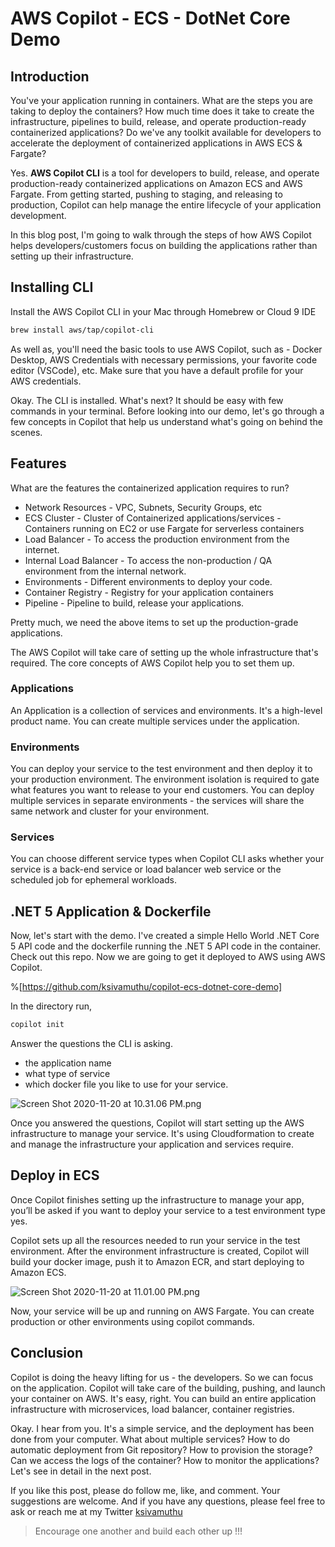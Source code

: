 # AWS Copilot - ECS - DotNet Core Demo

## Introduction

You've your application running in containers. What are the steps you are taking to deploy the containers? How much time does it take to create the infrastructure, pipelines to build, release, and operate production-ready containerized applications? Do we've any toolkit available for developers to accelerate the deployment of containerized applications in AWS ECS & Fargate? 

Yes. **AWS Copilot CLI** is a tool for developers to build, release, and operate production-ready containerized applications on Amazon ECS and AWS Fargate. From getting started, pushing to staging, and releasing to production, Copilot can help manage the entire lifecycle of your application development.

In this blog post, I'm going to walk through the steps of how AWS Copilot helps developers/customers focus on building the applications rather than setting up their infrastructure.

## Installing CLI

Install the AWS Copilot CLI in your Mac through Homebrew or Cloud 9 IDE

```bash
brew install aws/tap/copilot-cli
```

As well as, you'll need the basic tools to use AWS Copilot, such as - Docker Desktop, AWS Credentials with necessary permissions, your favorite code editor (VSCode), etc. Make sure that you have a default profile for your AWS credentials.  

Okay. The CLI is installed. What's next? It should be easy with few commands in your terminal. Before looking into our demo, let's go through a few concepts in Copilot that help us understand what's going on behind the scenes.

## Features

What are the features the containerized application requires to run?

- Network Resources - VPC, Subnets, Security Groups, etc
- ECS Cluster - Cluster of Containerized applications/services - Containers running on EC2  or use Fargate for serverless containers
- Load Balancer - To access the production environment from the internet.
- Internal Load Balancer - To access the non-production / QA environment from the internal network.
- Environments - Different environments to deploy your code.
- Container Registry - Registry for your application containers
- Pipeline - Pipeline to build, release your applications.

Pretty much, we need the above items to set up the production-grade applications. 

The AWS Copilot will take care of setting up the whole infrastructure that's required. The core concepts of AWS Copilot help you to set them up.

### Applications 
An Application is a collection of services and environments. It's a high-level product name. You can create multiple services under the application.

### Environments
You can deploy your service to the test environment and then deploy it to your production environment. The environment isolation is required to gate what features you want to release to your end customers. You can deploy multiple services in separate environments - the services will share the same network and cluster for your environment.

### Services
You can choose different service types when Copilot CLI asks whether your service is a back-end service or load balancer web service or the scheduled job for ephemeral workloads. 

## .NET 5 Application & Dockerfile

Now, let's start with the demo. I've created a simple Hello World .NET Core 5 API code and the dockerfile running the .NET 5 API code in the container.  Check out this repo. Now we are going to get it deployed to AWS using AWS Copilot.

%[https://github.com/ksivamuthu/copilot-ecs-dotnet-core-demo]

In the directory run, 

```bash
copilot init
```

Answer the questions the CLI is asking.
- the application name
- what type of service
- which docker file you like to use for your service.

![Screen Shot 2020-11-20 at 10.31.06 PM.png](https://cdn.hashnode.com/res/hashnode/image/upload/v1605929527151/dUYkntqL6.png)

Once you answered the questions, Copilot will start setting up the AWS infrastructure to manage your service. It's using Cloudformation to create and manage the infrastructure your application and services require.

## Deploy in ECS

Once Copilot finishes setting up the infrastructure to manage your app, you’ll be asked if you want to deploy your service to a test environment type yes.

Copilot sets up all the resources needed to run your service in the test environment. After the environment infrastructure is created, Copilot will build your docker image, push it to Amazon ECR, and start deploying to Amazon ECS.

![Screen Shot 2020-11-20 at 11.01.00 PM.png](https://cdn.hashnode.com/res/hashnode/image/upload/v1605931280344/q5b8Yyc-0.png)

Now, your service will be up and running on AWS Fargate.  You can create production or other environments using copilot commands.

## Conclusion

Copilot is doing the heavy lifting for us - the developers. So we can focus on the application. Copilot will take care of the building, pushing, and launch your container on AWS. It's easy, right. You can build an entire application infrastructure with microservices, load balancer, container registries. 

Okay. I hear from you. It's a simple service, and the deployment has been done from your computer. What about multiple services? How to do automatic deployment from Git repository? How to provision the storage? Can we access the logs of the container? How to monitor the applications? Let's see in detail in the next post. 

If you like this post, please do follow me, like, and comment. Your suggestions are welcome. And if you have any questions, please feel free to ask or reach me at my Twitter [ksivamuthu](https://twitter.com/ksivamuthu)


> Encourage one another and build each other up !!!
